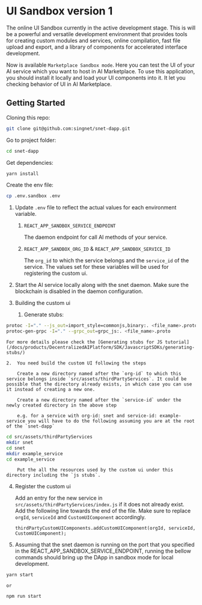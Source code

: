 # UI Sandbox version 1

The online UI Sandbox currently in the active development stage. This is will be a powerful and versatile development environment that provides tools for creating custom modules and services, online compilation, fast file upload and export, and a library of components for accelerated interface development.

Now is available `Marketplace Sandbox mode`. Here you can test the UI of your AI service which you want to host in AI Marketplace. To use this application, you should install it locally and load your UI components into it. It let you checking behavior of UI in AI Marketplace.

## Getting Started

Cloning this repo:

```sh
git clone git@github.com:singnet/snet-dapp.git
```

Go to project folder:

```sh
cd snet-dapp
```

Get dependencies:

```sh
yarn install
```

Create the env file:

```sh
cp .env.sandbox .env
```

1.  Update `.env` file to reflect the actual values for each environment variable.

    1. `REACT_APP_SANDBOX_SERVICE_ENDPOINT`

        The daemon endpoint for call AI methods of your service.

    2. `REACT_APP_SANDBOX_ORG_ID` & `REACT_APP_SANDBOX_SERVICE_ID`

        The `org_id` to which the service belongs and the `service_id` of the service. The values set for these variables will be used for registering the custom ui.

2.  Start the AI service locally along with the snet daemon. Make sure the blockchain is disabled in the daemon configuration.
3.  Building the custom ui

    1. Generate stubs:

```sh
protoc -I="." --js_out=import_style=commonjs,binary:. <file_name>.proto
protoc-gen-grpc -I="." --grpc_out=grpc_js:. <file_name>.proto
```

    For more details please check the [Generating stubs for JS tutorial](/docs/products/DecentralizedAIPlatform/SDK/JavascriptSDKs/generating-stubs/)

    2.  You need build the custom UI following the steps

        Create a new directory named after the `org-id` to which this service belongs inside `src/assets/thirdPartyServices`. It could be possible that the directory already exists, in which case you can use it instead of creating a new one.

        Create a new directory named after the `service-id` under the newly created directory in the above step

        e.g. for a service with org-id: snet and service-id: example-service you will have to do the following assuming you are at the root of the `snet-dapp`
```sh
cd src/assets/thirdPartyServices
mkdir snet
cd snet
mkdir example_service
cd example_service
```
        Put the all the resources used by the custom ui under this directory including the `js stubs`.

4.  Register the custom ui

    Add an entry for the new service in `src/assets/thirdPartyServices/index.js` if it does not already exist. Add the following line towards the end of the file. Make sure to replace `orgId`, `serviceId` and `CustomUIComponent` accordingly.

        thirdPartyCustomUIComponents.addCustomUIComponent(orgId, serviceId, CustomUIComponent);

5.  Assuming that the snet daemon is running on the port that you specified in the REACT_APP_SANDBOX_SERVICE_ENDPOINT, running the bellow commands should bring up the DApp in sandbox mode for local development.

```sh
yarn start
```

    or

```sh
npm run start
```
